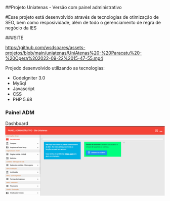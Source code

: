 ##Projeto Uniatenas - Versão com painel administrativo

#Esse projeto está desenvolvido através de tecnologias de otimização de SEO, bem como resposividade, além de todo o gerenciamento de regra de negócio da IES


###SITE

https://github.com/wsdsoares/assets-projetos/blob/main/uniatenas/UniAtenas%20-%20Paracatu%20-%20Opera%202022-09-22%2015-47-55.mp4

Projedo desenvolvido utilizando as tecnologias:
* CodeIgniter 3.0
* MySql
* Javascript
* CSS
* PHP 5.68

### Painel ADM
Dashboard
<img src="https://github.com/wsdsoares/assets-projetos/blob/main/uniatenas/1.1%20Dashboard.PNG" />

